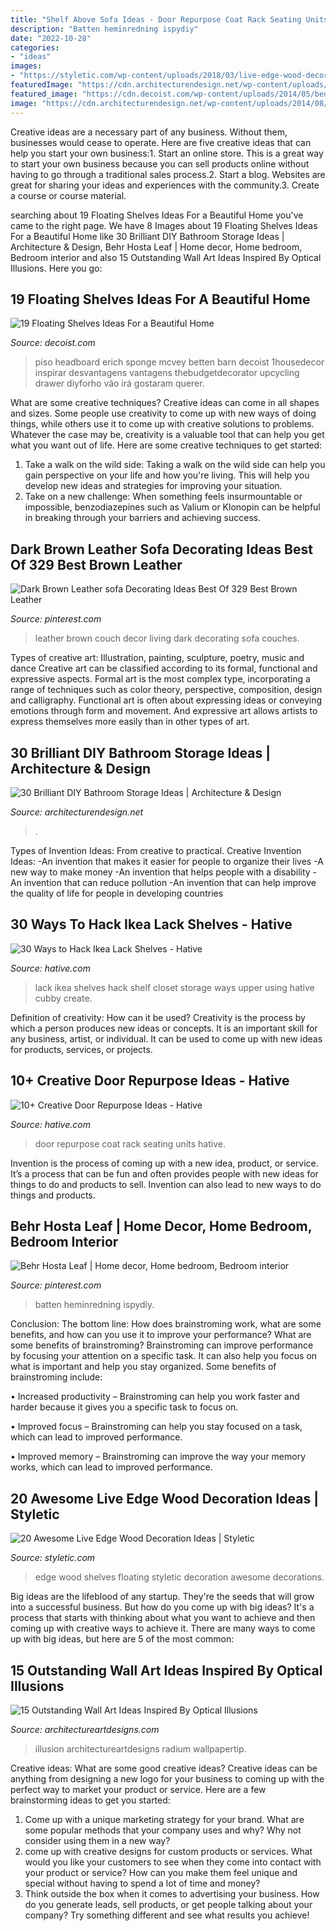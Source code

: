 ```yaml
---
title: "Shelf Above Sofa Ideas - Door Repurpose Coat Rack Seating Units Hative"
description: "Batten heminredning ispydiy"
date: "2022-10-28"
categories:
- "ideas"
images:
- "https://styletic.com/wp-content/uploads/2018/03/live-edge-wood-decorations/15-live-edge-wood-decoration-ideas.jpg"
featuredImage: "https://cdn.architecturendesign.net/wp-content/uploads/2014/08/diy-bathroom-storage-ideas-7.jpg"
featured_image: "https://cdn.decoist.com/wp-content/uploads/2014/05/bedside-table-floating-shelf.jpg"
image: "https://cdn.architecturendesign.net/wp-content/uploads/2014/08/diy-bathroom-storage-ideas-7.jpg"
---
```



Creative ideas are a necessary part of any business. Without them, businesses would cease to operate. Here are five creative ideas that can help you start your own business:1. Start an online store. This is a great way to start your own business because you can sell products online without having to go through a traditional sales process.2. Start a blog. Websites are great for sharing your ideas and experiences with the community.3. Create a course or course material.

	

		
searching about 19 Floating Shelves Ideas For a Beautiful Home you've came to the right page. We have 8 Images about 19 Floating Shelves Ideas For a Beautiful Home like 30 Brilliant DIY Bathroom Storage Ideas | Architecture &amp; Design, Behr Hosta Leaf | Home decor, Home bedroom, Bedroom interior and also 15 Outstanding Wall Art Ideas Inspired By Optical Illusions. Here you go:
		
    
## 19 Floating Shelves Ideas For A Beautiful Home

<img loading=lazy src="https://cdn.decoist.com/wp-content/uploads/2014/05/bedside-table-floating-shelf.jpg" onerror="this.onerror=null;this.src='https://tse3.mm.bing.net/th?id=OIP.OIteDyTin1GJJBIYmBvUNwHaJ4&amp;pid=15.1';" alt="19 Floating Shelves Ideas For a Beautiful Home">

_Source: decoist.com_

>piso headboard erich sponge mcvey betten barn decoist 1housedecor inspirar desvantagens vantagens thebudgetdecorator upcycling drawer diyforho vão irá gostaram querer. 

	

What are some creative techniques?
Creative ideas can come in all shapes and sizes. Some people use creativity to come up with new ways of doing things, while others use it to come up with creative solutions to problems. Whatever the case may be, creativity is a valuable tool that can help you get what you want out of life. Here are some creative techniques to get started: 
1. Take a walk on the wild side: Taking a walk on the wild side can help you gain perspective on your life and how you're living. This will help you develop new ideas and strategies for improving your situation. 
2. Take on a new challenge: When something feels insurmountable or impossible, benzodiazepines such as Valium or Klonopin can be helpful in breaking through your barriers and achieving success.

    
## Dark Brown Leather Sofa Decorating Ideas Best Of 329 Best Brown Leather

<img loading=lazy src="https://i.pinimg.com/736x/81/bc/99/81bc9925bdbe675e1f8d2d6d4d3d59ec.jpg" onerror="this.onerror=null;this.src='https://tse4.mm.bing.net/th?id=OIP.b3hfclWVqu5a0mzjsvhvAgHaK3&amp;pid=15.1';" alt="Dark Brown Leather sofa Decorating Ideas Best Of 329 Best Brown Leather">

_Source: pinterest.com_

>leather brown couch decor living dark decorating sofa couches. 

	

Types of creative art: Illustration, painting, sculpture, poetry, music and dance
Creative art can be classified according to its formal, functional and expressive aspects. Formal art is the most complex type, incorporating a range of techniques such as color theory, perspective, composition, design and calligraphy. Functional art is often about expressing ideas or conveying emotions through form and movement. And expressive art allows artists to express themselves more easily than in other types of art.

    
## 30 Brilliant DIY Bathroom Storage Ideas | Architecture &amp; Design

<img loading=lazy src="https://cdn.architecturendesign.net/wp-content/uploads/2014/08/diy-bathroom-storage-ideas-7.jpg" onerror="this.onerror=null;this.src='https://tse1.mm.bing.net/th?id=OIP.SWMV8u34vxFvanTNIgEJhQHaNK&amp;pid=15.1';" alt="30 Brilliant DIY Bathroom Storage Ideas | Architecture &amp; Design">

_Source: architecturendesign.net_

>. 

	

Types of Invention Ideas: From creative to practical.
Creative Invention Ideas: 
-An invention that makes it easier for people to organize their lives 
-A new way to make money 
-An invention that helps people with a disability 
-An invention that can reduce pollution 
-An invention that can help improve the quality of life for people in developing countries

    
## 30 Ways To Hack Ikea Lack Shelves - Hative

<img loading=lazy src="https://hative.com/wp-content/uploads/2018/01/ikea-lack-shelves/4-ikea-lack-shelves-hack-diy-ideas.jpg" onerror="this.onerror=null;this.src='https://tse3.mm.bing.net/th?id=OIP.v2sw37g4yTFxi98T99WREAAAAA&amp;pid=15.1';" alt="30 Ways to Hack Ikea Lack Shelves - Hative">

_Source: hative.com_

>lack ikea shelves hack shelf closet storage ways upper using hative cubby create. 

	

Definition of creativity: How can it be used?
Creativity is the process by which a person produces new ideas or concepts. It is an important skill for any business, artist, or individual. It can be used to come up with new ideas for products, services, or projects.

    
## 10+ Creative Door Repurpose Ideas - Hative

<img loading=lazy src="https://hative.com/wp-content/uploads/2014/09/door-repurpose-ideas/7-seating-coat-rack-units.jpg" onerror="this.onerror=null;this.src='https://tse1.mm.bing.net/th?id=OIP.wLHVDJkkoCltpry1NitdvwHaLH&amp;pid=15.1';" alt="10+ Creative Door Repurpose Ideas - Hative">

_Source: hative.com_

>door repurpose coat rack seating units hative. 

	

Invention is the process of coming up with a new idea, product, or service. It’s a process that can be fun and often provides people with new ideas for things to do and products to sell. Invention can also lead to new ways to do things and products.

    
## Behr Hosta Leaf | Home Decor, Home Bedroom, Bedroom Interior

<img loading=lazy src="https://i.pinimg.com/736x/02/39/78/02397877be75f284a2dfa197a2586f47.jpg" onerror="this.onerror=null;this.src='https://tse3.mm.bing.net/th?id=OIP.DaWlsrnFsKMsiLv857eg9QHaK4&amp;pid=15.1';" alt="Behr Hosta Leaf | Home decor, Home bedroom, Bedroom interior">

_Source: pinterest.com_

>batten heminredning ispydiy. 

	

Conclusion: The bottom line: How does brainstroming work, what are some benefits, and how can you use it to improve your performance?
What are some benefits of brainstroming?
Brainstroming can improve performance by focusing your attention on a specific task. It can also help you focus on what is important and help you stay organized. Some benefits of brainstroming include:

• Increased productivity – Brainstroming can help you work faster and harder because it gives you a specific task to focus on.

• Improved focus – Brainstroming can help you stay focused on a task, which can lead to improved performance.

• Improved memory – Brainstroming can improve the way your memory works, which can lead to improved performance.

    
## 20 Awesome Live Edge Wood Decoration Ideas | Styletic

<img loading=lazy src="https://styletic.com/wp-content/uploads/2018/03/live-edge-wood-decorations/15-live-edge-wood-decoration-ideas.jpg" onerror="this.onerror=null;this.src='https://tse4.mm.bing.net/th?id=OIP.MeEQNUig71hRc5P2Ktz3OgHaQ-&amp;pid=15.1';" alt="20 Awesome Live Edge Wood Decoration Ideas | Styletic">

_Source: styletic.com_

>edge wood shelves floating styletic decoration awesome decorations. 

	

Big ideas are the lifeblood of any startup. They're the seeds that will grow into a successful business. But how do you come up with big ideas? It's a process that starts with thinking about what you want to achieve and then coming up with creative ways to achieve it. There are many ways to come up with big ideas, but here are 5 of the most common: 

    
## 15 Outstanding Wall Art Ideas Inspired By Optical Illusions

<img loading=lazy src="https://www.architectureartdesigns.com/wp-content/uploads/2017/06/6-23.jpg" onerror="this.onerror=null;this.src='https://tse2.mm.bing.net/th?id=OIP.7IJLm3oZ3hVlFOwjLNYZWQHaE8&amp;pid=15.1';" alt="15 Outstanding Wall Art Ideas Inspired By Optical Illusions">

_Source: architectureartdesigns.com_

>illusion architectureartdesigns radium wallpapertip. 

	

Creative ideas: What are some good creative ideas?
Creative ideas can be anything from designing a new logo for your business to coming up with the perfect way to market your product or service. Here are a few brainstorming ideas to get you started: 
1. Come up with a unique marketing strategy for your brand. What are some popular methods that your company uses and why? Why not consider using them in a new way? 
2. come up with creative designs for custom products or services. What would you like your customers to see when they come into contact with your product or service? How can you make them feel unique and special without having to spend a lot of time and money? 
3. Think outside the box when it comes to advertising your business. How do you generate leads, sell products, or get people talking about your company? Try something different and see what results you achieve!

